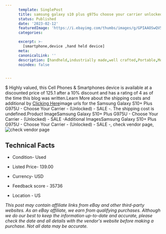 ```yaml
---
      template: SinglePost
      title: samsung galaxy s10 plus g975u choose your carrier unlocked sale 
      status: Published
      date: '2023-02-12'
      featuredImage: 'https://i.ebayimg.com/thumbs/images/g/GPIAAOSwQV5fDKsh/s-l225.jpg'
      categories: 

      excerpt: >-
        [smartphone,device ,hand held device]
      meta:
      canonicalLink: ''
      description: [handheld,industrially made,well crafted,Portable,Mobile,Compact,Convenient,Lightweight,Maneuverable,Man-portable,Miniature,Carriable,Hand-held,Light,Holdable,Transportable,Mobile device,Pocket-sized,On-the-go,Wireless,Cordless,Compact size,Convenient size, smartphone,device ,hand held device]
      noindex: false

        
---
```

$
    Highly valued, this Cell Phones & Smartphones device is available at a discounted price of 125.1 after a 10% discount and has a rating of 4 as of the time this blog was written.Learn More about the shipping costs and additional by [Clicking Here](https://www.ebay.com/itm/254407779355?hash=item3b3be2a41b%3Ag%3AGPIAAOSwQV5fDKsh&mkevt=1&mkcid=1&mkrid=711-53200-19255-0&campid=%253CePNCampaignId%253E&customid=%253CreferenceId%253E&toolid=10049)image urls for the Samsung Galaxy S10+ Plus G975U - Choose Your Carrier - (Unlocked) - SALE -. The shipping cost is undefined.Product ImageSamsung Galaxy S10+ Plus G975U - Choose Your Carrier - (Unlocked) - SALE -Additional ImagesSamsung Galaxy S10+ Plus G975U - Choose Your Carrier - (Unlocked) - SALE -, check vendor page, ![check vendor page](https://origin-galleryplus.ebayimg.com/ws/web/254407779355_2_0_1/225x225.jpg,https://origin-galleryplus.ebayimg.com/ws/web/254407779355_3_0_1/225x225.jpg,https://origin-galleryplus.ebayimg.com/ws/web/254407779355_4_0_1/225x225.jpg,https://origin-galleryplus.ebayimg.com/ws/web/254407779355_5_0_1/225x225.jpg,https://origin-galleryplus.ebayimg.com/ws/web/254407779355_6_0_1/225x225.jpg,https://origin-galleryplus.ebayimg.com/ws/web/254407779355_7_0_1/225x225.jpg,https://origin-galleryplus.ebayimg.com/ws/web/254407779355_8_0_1/225x225.jpg,https://origin-galleryplus.ebayimg.com/ws/web/254407779355_9_0_1/225x225.jpg,https://origin-galleryplus.ebayimg.com/ws/web/254407779355_10_0_1/225x225.jpg,https://origin-galleryplus.ebayimg.com/ws/web/254407779355_11_0_1/225x225.jpg,https://origin-galleryplus.ebayimg.com/ws/web/254407779355_12_0_1/225x225.jpg)
    
    

 ## Technical Facts 



     
      

 - Condition- Used 


      

 - Listed Price- 139.00 


      

 - Currency- USD 


      

 - Feedback score - 35736 


      

 - Location - US 


      
      

 *_This post may contain affiliate links from eBay and other third-party websites. As an eBay affiliate, we earn from qualifying purchases. Although we do our best to keep the information up-to-date and accurate, please check the date and all details with the vendor's website before making a purchase. Not all data may be accurate._*



    
    
    
    
    